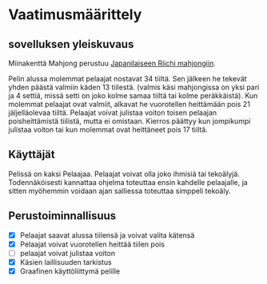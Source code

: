 # Vaatimusmäärittely

## sovelluksen yleiskuvaus

Miinakenttä Mahjong perustuu [Japanilaiseen Riichi mahjongiin](https://en.wikipedia.org/wiki/Japanese_mahjong).

Pelin alussa molemmat pelaajat nostavat 34 tiiltä. Sen jälkeen he tekevät yhden päästä valmiin käden 13 tiilestä. (valmis käsi mahjongissa on yksi pari ja 4 settiä, missä setti on joko kolme samaa tiiltä tai kolme peräkkäistä). Kun molemmat pelaajat ovat valmiit, alkavat he vuorotellen heittämään pois 21 jäljelläolevaa tiiltä. Pelaajat voivat julistaa voiton toisen pelaajan poisheittämistä tiilistä, mutta ei omistaan. Kierros päättyy kun jompikumpi julistaa voiton tai kun molemmat ovat heittäneet pois 17 tiiltä.

## Käyttäjät

Pelissä on kaksi Pelaajaa. Pelaajat voivat olla joko ihmisiä tai tekoälyjä. Todennäköisesti kannattaa ohjelma toteuttaa ensin kahdelle pelaajalle, ja sitten myöhemmin voidaan ajan salliessa toteuttaa simppeli tekoäly.

## Perustoiminnallisuus
- [x] Pelaajat saavat alussa tiilensä ja voivat valita kätensä
- [x] Pelaajat voivat vuorotellen heittää tiilen pois
- [ ] pelaajat voivat julistaa voiton
- [x] Käsien laillisuuden tarkistus
- [x] Graafinen käyttöliittymä pelille
